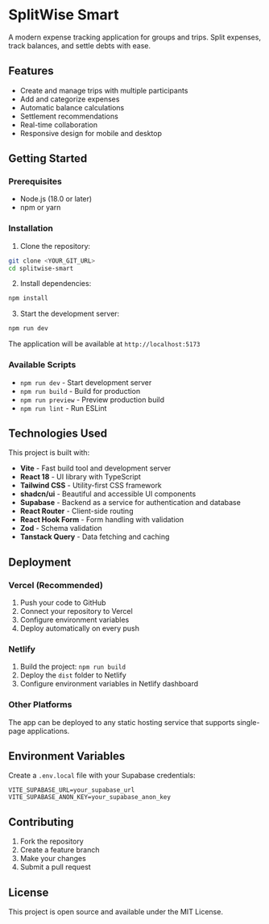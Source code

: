 # SplitWise Smart

A modern expense tracking application for groups and trips. Split expenses, track balances, and settle debts with ease.

## Features

- Create and manage trips with multiple participants
- Add and categorize expenses
- Automatic balance calculations
- Settlement recommendations
- Real-time collaboration
- Responsive design for mobile and desktop

## Getting Started

### Prerequisites

- Node.js (18.0 or later)
- npm or yarn

### Installation

1. Clone the repository:

```bash
git clone <YOUR_GIT_URL>
cd splitwise-smart
```

2. Install dependencies:

```bash
npm install
```

3. Start the development server:

```bash
npm run dev
```

The application will be available at `http://localhost:5173`

### Available Scripts

- `npm run dev` - Start development server
- `npm run build` - Build for production
- `npm run preview` - Preview production build
- `npm run lint` - Run ESLint

## Technologies Used

This project is built with:

- **Vite** - Fast build tool and development server
- **React 18** - UI library with TypeScript
- **Tailwind CSS** - Utility-first CSS framework
- **shadcn/ui** - Beautiful and accessible UI components
- **Supabase** - Backend as a service for authentication and database
- **React Router** - Client-side routing
- **React Hook Form** - Form handling with validation
- **Zod** - Schema validation
- **Tanstack Query** - Data fetching and caching

## Deployment

### Vercel (Recommended)

1. Push your code to GitHub
2. Connect your repository to Vercel
3. Configure environment variables
4. Deploy automatically on every push

### Netlify

1. Build the project: `npm run build`
2. Deploy the `dist` folder to Netlify
3. Configure environment variables in Netlify dashboard

### Other Platforms

The app can be deployed to any static hosting service that supports single-page applications.

## Environment Variables

Create a `.env.local` file with your Supabase credentials:

```env
VITE_SUPABASE_URL=your_supabase_url
VITE_SUPABASE_ANON_KEY=your_supabase_anon_key
```

## Contributing

1. Fork the repository
2. Create a feature branch
3. Make your changes
4. Submit a pull request

## License

This project is open source and available under the MIT License.
